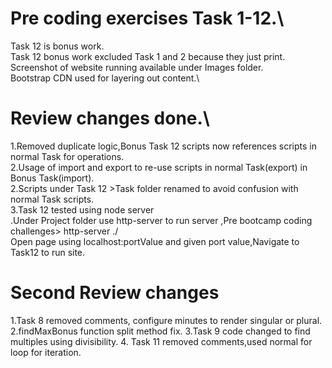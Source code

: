 # Pre coding exercises Task 1-12.\
Task 12 is bonus work.\
Task 12 bonus work excluded Task 1 and 2 because they just print.\
Screenshot of website running available under Images folder.\
Bootstrap CDN used for layering out content.\
# Review changes done.\
1.Removed duplicate logic,Bonus Task 12 scripts now references scripts in normal Task for operations.\
2.Usage of import and export to re-use scripts in normal Task(export) in Bonus Task(import).\
2.Scripts under Task 12 >Task folder renamed to avoid confusion with normal Task scripts.\
3.Task 12 tested using node server\
.Under Project folder use http-server to run server ,Pre bootcamp coding challenges> http-server ./ \
Open page using localhost:portValue and given port value,Navigate to Task12 to run site.
# Second Review changes
1.Task 8 removed comments, configure minutes to render singular or plural.
2.findMaxBonus function split method fix.
3.Task 9 code changed to find multiples using divisibility.
4. Task 11 removed comments,used normal for loop for iteration.

